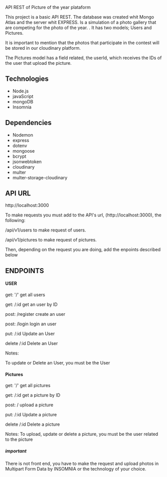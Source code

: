 API REST of Picture of the year plataform

This project is a basic API REST. The database was created whit Mongo Atlas and the server whit EXPRESS. Is a simulation of a photo gallery that are competing for the photo of the year. . It has two models; Users and Pictures.

It is important to mention that the photos that participate in the contest will be stored in our cloudinary platform.

The Pictures model has a field related, the userId, which receives the IDs of the user that upload the picture.

## Technologies

- Node.js
- javaScript
- mongoDB
- Insomnia

## Dependencies

- Nodemon
- express
- dotenv
- mongoose
- bcrypt
- jsonwebtoken
- cloudinary
- multer
- multer-storage-cloudinary

## API URL

http://localhost:3000

To make requests you must add to the API's url, (http://localhost:3000), the following:

/api/v1/users to make request of users.

/api/v1/pictures to make request of pictures.

Then, depending on the request you are doing, add the enpoints described below

## ENDPOINTS

#### USER

get: '/' get all users

get: /:id get an user by ID

post: /register create an user

post: /login login an user

put: /:id Update an User

delete /:id Delete an User

Notes:

To update or Delete an User, you must be the User

#### Pictures

get: '/' get all pictures

get: /:id get a picture by ID

post: / upload a picture

put: /:id Update a picture

delete /:id Delete a picture

Notes:
To upload, update or delete a picture, you must be the user related to the picture

##### important

There is not front end, you have to make the request and upload photos in Multipart Form Data by INSOMNIA or the technology of your choice.
